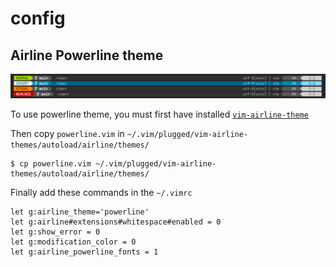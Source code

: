 # config

## Airline Powerline theme 

![](airline-powerline-theme.png)

To use powerline theme, you must first have installed [```vim-airline-theme```](https://github.com/vim-airline/vim-airline)

Then copy ```powerline.vim``` in ```~/.vim/plugged/vim-airline-themes/autoload/airline/themes/```
```shell script
$ cp powerline.vim ~/.vim/plugged/vim-airline-themes/autoload/airline/themes/
```
Finally add these commands in the ```~/.vimrc```
```vim
let g:airline_theme='powerline'
let g:airline#extensions#whitespace#enabled = 0
let g:show_error = 0
let g:modification_color = 0
let g:airline_powerline_fonts = 1
```
